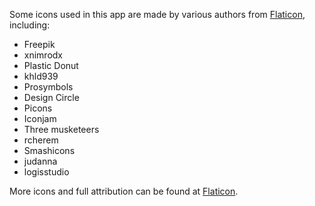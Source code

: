 Some icons used in this app are made by various authors from [Flaticon](https://www.flaticon.com), including:

- Freepik  
- xnimrodx  
- Plastic Donut  
- khld939  
- Prosymbols  
- Design Circle  
- Picons  
- Iconjam  
- Three musketeers  
- rcherem  
- Smashicons  
- judanna  
- logisstudio  

More icons and full attribution can be found at [Flaticon](https://www.flaticon.com).

